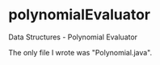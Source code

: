 # polynomialEvaluator
Data Structures - Polynomial Evaluator

The only file I wrote was "Polynomial.java".
